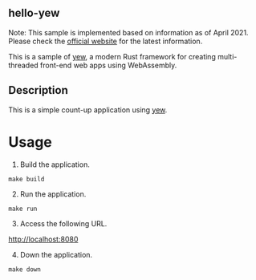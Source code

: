 hello-yew
---

Note: This sample is implemented based on information as of April 2021.
Please check the [official website](https://yew.rs/) for the latest information.

This is a sample of [yew](https://yew.rs/), a modern Rust framework for creating multi-threaded front-end web apps using WebAssembly.

## Description

This is a simple count-up application using [yew](https://yew.rs/).

# Usage

1. Build the application.

```shell
make build
```

2. Run the application.

```shell
make run
```

3. Access the following URL.

[http://localhost:8080](http://localhost:8080)

4. Down the application.

```shell
make down
```
